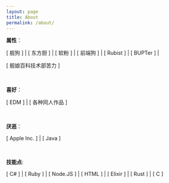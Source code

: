 ```yaml
---
layout: page
title: About
permalink: /about/
---
```

__属性__：

[ 舰狗 ] \| [ 东方厨 ] \| [ 软粉 ] \| [ 前端狗 ] \| [ Rubist ] \| [ BUPTer ] \|

[ 舰娘百科技术部苦力 ]

<br>

__喜好__：

[ EDM ] \| [ 各种同人作品 ]

<br>

__厌恶__：

[ Apple Inc. ] \| [ Java ]

<br>

__技能点__:

[ C# ] \| [ Ruby ] \| [ Node.JS ] \| [ HTML ] \| [ Elixir ] \| [ Rust ] \| [ C ]
